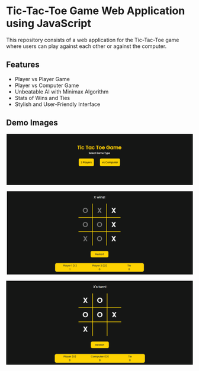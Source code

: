 # Tic-Tac-Toe Game Web Application using JavaScript

This repository consists of a web application for the Tic-Tac-Toe game where users can play against each other or against the computer.

## Features

- Player vs Player Game
- Player vs Computer Game
- Unbeatable AI with Minimax Algorithm
- Stats of Wins and Ties
- Stylish and User-Friendly Interface

## Demo Images

![Tic-Tac-Toe Game Web Application using JavaScript](https://raw.githubusercontent.com/bathrivijay05/PRODIGY_WD_03/main/screenshot1.png)

![Tic-Tac-Toe Game Web Application using JavaScript](https://raw.githubusercontent.com/bathrivijay05/PRODIGY_WD_03/main/screenshot2.png)

![Tic-Tac-Toe Game Web Application using JavaScript](https://raw.githubusercontent.com/bathrivijay05/PRODIGY_WD_03/main/screenshot3.png)
